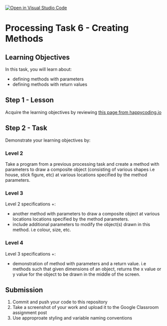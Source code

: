 [![Open in Visual Studio Code](https://classroom.github.com/assets/open-in-vscode-f059dc9a6f8d3a56e377f745f24479a46679e63a5d9fe6f495e02850cd0d8118.svg)](https://classroom.github.com/online_ide?assignment_repo_id=7541972&assignment_repo_type=AssignmentRepo)
# Processing Task 6 - Creating Methods

## Learning Objectives
In this task, you will learn about:
* defining methods with parameters
* defining methods with return values



## Step 1 - Lesson
Acquire the learning objectives by reviewing [this page from happycoding.io](https://happycoding.io/tutorials/processing/creating-functions)

## Step 2 - Task
Demonstrate your learning objectives by:

### Level 2
Take a program from a previous processing task and create a method with parameters to draw a composite object (consisting of various shapes i.e house, stick figure, etc) at various locations specified by the method parameters.

### Level 3
Level 2 specifications +:
* another method with parameters to draw a composite object at various locations locations specified by the method parameters.
* include additional parameters to modify the object(s) drawn in this method. i.e colour, size, etc.

### Level 4
Level 3 specifications +:
* demonstration of method with parameters and a return value.  i.e methods such that given dimensions of an object, returns the x value  or y value for the object to be drawn in the middle of the screen.



## Submission
1. Commit and push your code to this repository
2. Take a screenshot of your work and upload it to the Google Classroom assignment post
3. Use approproate styling and variable naming conventions
